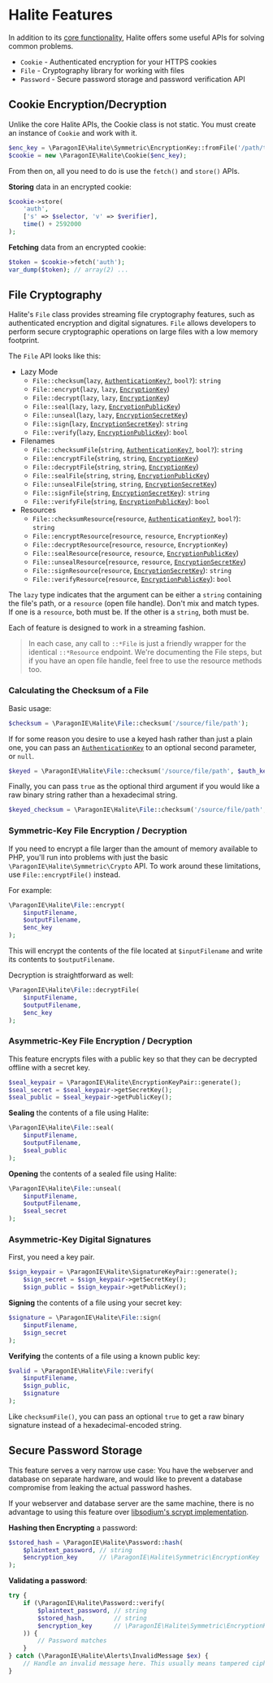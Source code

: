 # Halite Features

In addition to its [core functionality](Basics.md), Halite offers some useful
APIs for solving common problems.

* `Cookie` - Authenticated encryption for your HTTPS cookies
* `File` - Cryptography library for working with files
* `Password` - Secure password storage and password verification API

## Cookie Encryption/Decryption

Unlike the core Halite APIs, the Cookie class is not static. You must create an
instance of `Cookie` and work with it.

```php
$enc_key = \ParagonIE\Halite\Symmetric\EncryptionKey::fromFile('/path/to/key');
$cookie = new \ParagonIE\Halite\Cookie($enc_key);
```

From then on, all you need to do is use the `fetch()` and `store()` APIs.

**Storing** data in an encrypted cookie:

```php
$cookie->store(
    'auth',
    ['s' => $selector, 'v' => $verifier],
    time() + 2592000
);
```

**Fetching** data from an encrypted cookie:

```php
$token = $cookie->fetch('auth');
var_dump($token); // array(2) ...
```

## File Cryptography

Halite's `File` class provides streaming file cryptography features, such as
authenticated encryption and digital signatures. `File` allows developers to
perform secure cryptographic operations on large files with a low memory
footprint.

The `File` API looks like this:

* Lazy Mode
  * `File::checksum`(`lazy`, [`AuthenticationKey?`](Classes/Symmetric/AuthenticationKey.md), `bool?`): `string`
  * `File::encrypt`(`lazy`, `lazy`, [`EncryptionKey`](Classes/Symmetric/EncryptionKey.md))
  * `File::decrypt`(`lazy`, `lazy`, [`EncryptionKey`](Classes/Symmetric/EncryptionKey.md))
  * `File::seal`(`lazy`, `lazy`, [`EncryptionPublicKey`](Classes/Asymmetric/EncryptionPublicKey.md))
  * `File::unseal`(`lazy`, `lazy`, [`EncryptionSecretKey`](Classes/Asymmetric/EncryptionSecretKey.md))
  * `File::sign`(`lazy`, [`EncryptionSecretKey`](Classes/Asymmetric/EncryptionSecretKey.md)): `string`
  * `File::verify`(`lazy`, [`EncryptionPublicKey`](Classes/Asymmetric/EncryptionPublicKey.md)): `bool`
* Filenames
  * `File::checksumFile`(`string`, [`AuthenticationKey?`](Classes/Symmetric/AuthenticationKey.md), `bool?`): `string`
  * `File::encryptFile`(`string`, `string`, [`EncryptionKey`](Classes/Symmetric/EncryptionKey.md))
  * `File::decryptFile`(`string`, `string`, [`EncryptionKey`](Classes/Symmetric/EncryptionKey.md))
  * `File::sealFile`(`string`, `string`, [`EncryptionPublicKey`](Classes/Asymmetric/EncryptionPublicKey.md))
  * `File::unsealFile`(`string`, `string`, [`EncryptionSecretKey`](Classes/Asymmetric/EncryptionSecretKey.md))
  * `File::signFile`(`string`, [`EncryptionSecretKey`](Classes/Asymmetric/EncryptionSecretKey.md)): `string`
  * `File::verifyFile`(`string`, [`EncryptionPublicKey`](Classes/Asymmetric/EncryptionPublicKey.md)): `bool`
* Resources
  * `File::checksumResource`(`resource`, [`AuthenticationKey?`](Classes/Symmetric/AuthenticationKey.md), `bool?`): `string`
  * `File::encryptResource`(`resource`, `resource`, `EncryptionKey`)
  * `File::decryptResource`(`resource`, `resource`, `EncryptionKey`)
  * `File::sealResource`(`resource`, `resource`, [`EncryptionPublicKey`](Classes/Asymmetric/EncryptionPublicKey.md))
  * `File::unsealResource`(`resource`, `resource`, [`EncryptionSecretKey`](Classes/Asymmetric/EncryptionSecretKey.md))
  * `File::signResource`(`resource`, [`EncryptionSecretKey`](Classes/Asymmetric/EncryptionSecretKey.md)): `string`
  * `File::verifyResource`(`resource`, [`EncryptionPublicKey`](Classes/Asymmetric/EncryptionPublicKey.md)): `bool`

The `lazy` type indicates that the argument can be either a `string` containing
the file's path, or a `resource` (open file handle). Don't mix and match types.
If one is a `resource`, both must be. If the other is a `string`, both must be.

Each of feature is designed to work in a streaming fashion.

> In each case, any call to `::*File` is just a friendly wrapper for 
> the identical `::*Resource` endpoint. We're documenting the File steps, but if
> you have an open file handle, feel free to use the resource methods too.

### Calculating the Checksum of a File

Basic usage:

```php
$checksum = \ParagonIE\Halite\File::checksum('/source/file/path');
```

If for some reason you desire to use a keyed hash rather than just a plain one,
you can pass an [`AuthenticationKey`](Classes/Symmetric/AuthenticationKey.md) to
an optional second parameter, or `null`.

```php
$keyed = \ParagonIE\Halite\File::checksum('/source/file/path', $auth_key);
```

Finally, you can pass `true` as the optional third argument if you would like a
raw binary string rather than a hexadecimal string.

```php
$keyed_checksum = \ParagonIE\Halite\File::checksum('/source/file/path', null, true);
```

### Symmetric-Key File Encryption / Decryption

If you need to encrypt a file larger than the amount of memory available to PHP,
you'll run into problems with just the basic `\ParagonIE\Halite\Symmetric\Crypto`
API. To work around these limitations, use `File::encryptFile()` instead.

For example:

```php
\ParagonIE\Halite\File::encrypt(
    $inputFilename,
    $outputFilename,
    $enc_key
);
```

This will encrypt the contents of the file located at `$inputFilename` and write
its contents to `$outputFilename`.

Decryption is straightforward as well:

```php
\ParagonIE\Halite\File::decryptFile(
    $inputFilename,
    $outputFilename,
    $enc_key
);
```

### Asymmetric-Key File Encryption / Decryption

This feature encrypts files with a public key so that they can be  decrypted 
offline with a secret key.

```php
$seal_keypair = \ParagonIE\Halite\EncryptionKeyPair::generate();
$seal_secret = $seal_keypair->getSecretKey();
$seal_public = $seal_keypair->getPublicKey();
```

**Sealing** the contents of a file using Halite:

```php
\ParagonIE\Halite\File::seal(
    $inputFilename,
    $outputFilename,
    $seal_public
);
```

**Opening** the contents of a sealed file using Halite:

```php
\ParagonIE\Halite\File::unseal(
    $inputFilename,
    $outputFilename,
    $seal_secret
);
```

### Asymmetric-Key Digital Signatures

First, you need a key pair.

```php
$sign_keypair = \ParagonIE\Halite\SignatureKeyPair::generate();
    $sign_secret = $sign_keypair->getSecretKey();
    $sign_public = $sign_keypair->getPublicKey();
```

**Signing** the contents of a file using your secret key:

```php
$signature = \ParagonIE\Halite\File::sign(
    $inputFilename,
    $sign_secret
);
```

**Verifying** the contents of a file using a known public key:

```php
$valid = \ParagonIE\Halite\File::verify(
    $inputFilename,
    $sign_public,
    $signature
);
```

Like `checksumFile()`, you can pass an optional `true` to get a raw binary
signature instead of a hexadecimal-encoded string.

## Secure Password Storage

This feature serves a very narrow use case: You have the webserver and database
on separate hardware, and would like to prevent a database compromise from 
leaking the actual password hashes.

If your webserver and database server are the same machine, there is no
advantage to using this feature over [libsodium's scrypt implementation](https://paragonie.com/book/pecl-libsodium/read/07-password-hashing.md#crypto-pwhash-scryptsalsa208sha256-str).

**Hashing then Encrypting** a password:

```php
$stored_hash = \ParagonIE\Halite\Password::hash(
    $plaintext_password, // string
    $encryption_key      // \ParagonIE\Halite\Symmetric\EncryptionKey
);
```

**Validating a password**:

```php
try {
    if (\ParagonIE\Halite\Password::verify(
        $plaintext_password, // string
        $stored_hash,        // string
        $encryption_key      // \ParagonIE\Halite\Symmetric\EncryptionKey
    )) {
        // Password matches
    }
} catch (\ParagonIE\Halite\Alerts\InvalidMessage $ex) {
    // Handle an invalid message here. This usually means tampered ciphertext.
}
```